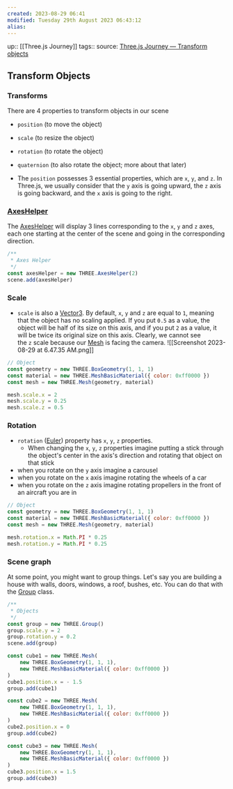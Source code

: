 ```yaml
---
created: 2023-08-29 06:41 
modified: Tuesday 29th August 2023 06:43:12
alias: 
---
```

up::  [[Three.js Journey]]
tags:: 
source: [Three.js Journey — Transform objects](https://threejs-journey.com/lessons/transform-objects)

## Transform Objects

### Transforms
There are 4 properties to transform objects in our scene
- `position` (to move the object)
- `scale` (to resize the object)
- `rotation` (to rotate the object)
- `quaternion` (to also rotate the object; more about that later)

- The `position` possesses 3 essential properties, which are `x`, `y`, and `z`. In Three.js, we usually consider that the `y` axis is going upward, the `z` axis is going backward, and the `x` axis is going to the right.
### [AxesHelper](https://threejs.org/docs/#api/en/helpers/AxesHelper)
The [AxesHelper](https://threejs.org/docs/#api/en/helpers/AxesHelper) will display 3 lines corresponding to the `x`, `y` and `z` axes, each one starting at the center of the scene and going in the corresponding direction.
```javascript
/**
 * Axes Helper
 */
const axesHelper = new THREE.AxesHelper(2)
scene.add(axesHelper)
```
### Scale
- `scale` is also a [Vector3](https://threejs.org/docs/#api/en/math/Vector3). By default, `x`, `y` and `z` are equal to `1`, meaning that the object has no scaling applied. If you put `0.5` as a value, the object will be half of its size on this axis, and if you put `2` as a value, it will be twice its original size on this axis. Clearly, we cannot see the `z` scale because our [Mesh](https://threejs.org/docs/#api/en/objects/Mesh) is facing the camera.
![[Screenshot 2023-08-29 at 6.47.35 AM.png]]
```javascript
// Object
const geometry = new THREE.BoxGeometry(1, 1, 1)
const material = new THREE.MeshBasicMaterial({ color: 0xff0000 })
const mesh = new THREE.Mesh(geometry, material)

mesh.scale.x = 2
mesh.scale.y = 0.25
mesh.scale.z = 0.5
```
### Rotation
- `rotation` ([Euler](https://threejs.org/docs/index.html#api/en/math/Euler)) property has `x`, `y`, `z` properties.
	- When changing the  `x`, `y`, `z` properties imagine putting a stick through the object's center in the axis's direction and rotating that object on that stick
- when you rotate on the `y` axis imagine a carousel
- when you rotate on the `x` axis imagine rotating the wheels of a car
- when you rotate on the `z` axis imagine rotating propellers in the front of an aircraft you are in


```javascript
// Object
const geometry = new THREE.BoxGeometry(1, 1, 1)
const material = new THREE.MeshBasicMaterial({ color: 0xff0000 })
const mesh = new THREE.Mesh(geometry, material)

mesh.rotation.x = Math.PI * 0.25
mesh.rotation.y = Math.PI * 0.25

```


### Scene graph
At some point, you might want to group things. Let's say you are building a house with walls, doors, windows, a roof, bushes, etc.
You can do that with the [Group](https://threejs.org/docs/#api/en/objects/Group) class.


````javascript
/**
 * Objects
 */
const group = new THREE.Group()
group.scale.y = 2
group.rotation.y = 0.2
scene.add(group)

const cube1 = new THREE.Mesh(
    new THREE.BoxGeometry(1, 1, 1),
    new THREE.MeshBasicMaterial({ color: 0xff0000 })
)
cube1.position.x = - 1.5
group.add(cube1)

const cube2 = new THREE.Mesh(
    new THREE.BoxGeometry(1, 1, 1),
    new THREE.MeshBasicMaterial({ color: 0xff0000 })
)
cube2.position.x = 0
group.add(cube2)

const cube3 = new THREE.Mesh(
    new THREE.BoxGeometry(1, 1, 1),
    new THREE.MeshBasicMaterial({ color: 0xff0000 })
)
cube3.position.x = 1.5
group.add(cube3)
````